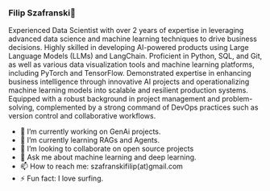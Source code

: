 ### Filip Szafranski👋

Experienced Data Scientist with over 2 years of expertise in leveraging advanced data science and machine learning techniques to drive business decisions. Highly skilled in developing AI-powered products using Large Language Models (LLMs) and LangChain. Proficient in Python, SQL, and Git, as well as various data visualization tools and machine learning platforms, including PyTorch and TensorFlow. Demonstrated expertise in enhancing business intelligence through innovative AI projects and operationalizing machine learning models into scalable and resilient production systems. Equipped with a robust background in project management and problem-solving, complemented by a strong command of DevOps practices such as version control and collaborative workflows.

- 🔭 I’m currently working on GenAi projects.
- 🌱 I’m currently learning RAGs and Agents.
- 👯 I’m looking to collaborate on open source projects
- 💬 Ask me about machine learning and deep learning.
- 📫 How to reach me: szafranskifilip(at)gmail.com
- ⚡ Fun fact: I love surfing.

<!--
**szafranskifilip/szafranskifilip** is a ✨ _special_ ✨ repository because its `README.md` (this file) appears on your GitHub profile.

[![Linkedin: Filip](https://img.shields.io/badge/-Filip-blue?style=flat-square&logo=Linkedin&logoColor=white&link=https://www.linkedin.com/in/szafranskifili/)](https://www.linkedin.com/in/szafranskifilip/)
[![GitHub Filip](https://img.shields.io/github/followers/szafranskifilip?label=follow&style=social)](https://github.com/szafranskifilip)

Here are some ideas to get you started:

- 🔭 I’m currently working on ...
- 🌱 I’m currently learning ...
- 👯 I’m looking to collaborate on ...
- 🤔 I’m looking for help with ...
- 💬 Ask me about ...
- 📫 How to reach me: ...
- 😄 Pronouns: ...
- ⚡  Fun fact: ...
-->
